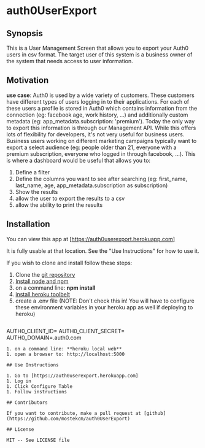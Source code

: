 # auth0UserExport
## Synopsis

This is a User Management Screen that allows you to export your Auth0 users in csv format.  The target user of this system is a business owner of the system that needs access to user information.

## Motivation

**use case**: Auth0 is used by a wide variety of customers. These customers have different types of users logging in to their applications. For each of these users a profile is stored in Auth0 which contains information from the connection (eg: facebook age, work history, …) and additionally custom metadata (eg: app_metadata.subscription: 'premium'). Today the only way to export this information is through our Management API. While this offers lots of flexibility for developers, it's not very useful for business users. Business users working on different marketing campaigns typically want to export a select audience (eg: people older than 21, everyone with a premium subscription, everyone who logged in through facebook, …). This is where a dashboard would be useful that allows you to: 

1. Define a filter
1. Define the columns you want to see after searching (eg: first_name, last_name, age, app_metadata.subscription as subscription)
1. Show the results
1. allow the user to export the results to a csv
1. allow the ability to print the results

## Installation

You can view this app at [https://auth0userexport.herokuapp.com]

It is fully usable at that location.  See the "Use Instructions" for how to use it.

If you wish to clone and install follow these steps:
1. Clone the [git repository](https://github.com/mostekcm/auth0UserExport.git)
1. [Install node and npm](http://howtonode.org/how-to-install-nodejs)
1. on a command line: **npm install**
1. [install heroku toolbelt](https://toolbelt.heroku.com/)
1. create a .env file (NOTE: Don't check this in!  You will have to configure these environment variables in your heroku app as well if deploying to heroku)
   ```
AUTH0_CLIENT_ID=<your client ID>
AUTH0_CLIENT_SECRET=<your client secret>
AUTH0_DOMAIN=<your subdomain>.auth0.com
   ```
1. on a command line: **heroku local web**
1. open a browser to: http://localhost:5000

## Use Instructions

1. Go to [https://auth0userexport.herokuapp.com]
1. Log in
1. Click Configure Table
1. Follow instructions

## Contributors

If you want to contribute, make a pull request at [github](https://github.com/mostekcm/auth0UserExport)

## License

MIT -- See LICENSE file